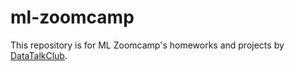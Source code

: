 # ml-zoomcamp
This repository is for ML Zoomcamp's homeworks and projects by [DataTalkClub](https://github.com/DataTalksClub/machine-learning-zoomcamp/tree/master).
